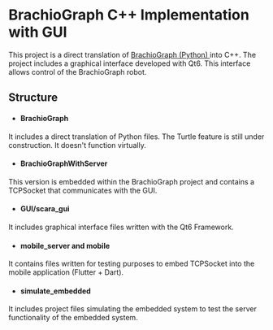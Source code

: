 
# BrachioGraph C++ Implementation with GUI

This project is a direct translation of [BrachioGraph (Python) ](https://github.com/evildmp/BrachioGraph) into C++. The project includes a graphical interface developed with Qt6. This interface allows control of the BrachioGraph robot.

## Structure

* #### BrachioGraph

It includes a direct translation of Python files. The Turtle feature is still under construction. It doesn't function virtually.

* #### BrachioGraphWithServer

This version is embedded within the BrachioGraph project and contains a TCPSocket that communicates with the GUI.

* #### GUI/scara_gui

It includes graphical interface files written with the Qt6 Framework.

* #### mobile_server and mobile

It contains files written for testing purposes to embed TCPSocket into the mobile application (Flutter + Dart).

* #### simulate_embedded

It includes project files simulating the embedded system to test the server functionality of the embedded system.
